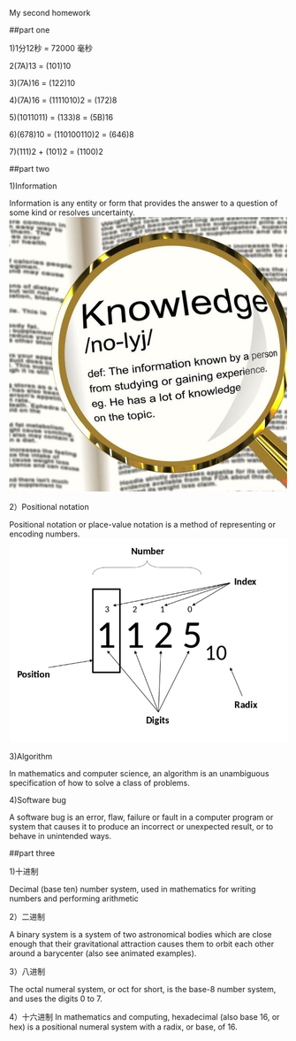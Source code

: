 My second homework  

##part one  

1)1分12秒 = 72000 毫秒

2(7A)13 = (101)10  

3)(7A)16 = (122)10

4)(7A)16 = (1111010)2 = (172)8

5)(1011011) = (133)8 = (5B)16

6)(678)10 = (110100110)2 = (646)8

7)(111)2 + (101)2 = (1100)2  

##part two

1)Information  

Information is any entity or form that provides the answer to a 
question of some kind or resolves uncertainty. ![information](https://github.com/bolonghuang/18342027/blob/gh-pages/Information.jpg)   
  

2）Positional notation

Positional notation or place-value notation is a method of 
representing or encoding numbers.![positional](https://github.com/bolonghuang/18342027/blob/gh-pages/屏幕截图(4).png)


3)Algorithm

In mathematics and computer science, an algorithm  is an unambiguous 
specification of how to solve a class of problems. 

4)Software bug

A software bug is an error, flaw, failure or fault in a computer
 program or system that causes it to produce an incorrect or unexpected
  result, or to behave in unintended ways. 



##part three 

1)十进制

Decimal (base ten) number system, used in mathematics for writing
 numbers and performing arithmetic

2）二进制

A binary system is a system of two astronomical bodies which are close enough that their gravitational attraction causes them to orbit each
 other around a barycenter (also see animated examples). 

3）八进制

The octal numeral system, or oct for short, is the base-8 number system, 
and uses the digits 0 to 7.

4）十六进制
In mathematics and computing, hexadecimal (also base 16, or hex) is a 
positional numeral system with a radix, or base, of 16. 